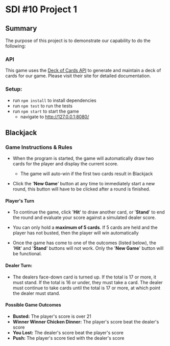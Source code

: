 # SDI #10 Project 1
## Summary
The purpose of this project is to demonstrate our capability to do the following:
  <!-- - Build a static webpage
  - Layout a well designed static webpage using HTML & CSS
  - Make fetch requests to hydrate a static page with data
  - Create interactivity using object oriented JavaScript
  - Write robust unit tests for JavaScript code -->

### API
This game uses the [Deck of Cards API](http://deckofcardsapi.com/) to generate and maintain a deck of cards for our game. Please visit their site for detailed documentation.

### Setup:
- run `npm install` to install dependencies
- run `npm test` to run the tests
- run `npm start` to start the game
  - navigate to http://127.0.0.1:8080/

## Blackjack

### Game Instructions & Rules
- When the program is started, the game will automatically draw two cards for the player and display the current score.
  - The game will auto-win if the first two cards result in Blackjack

- Click the '**New Game**' button at any time to immediately start a new round, this button will have to be clicked after a round is finished.

#### Player's Turn
  - To continue the game, click '**Hit**' to draw another card, or '**Stand**' to end the round and evaluate your score against a simulated dealer score.

  - You can only hold a **maximum of 5 cards**. If 5 cards are held and the player has not busted, then the player will win automatically

  - Once the game has come to one of the outcomes (listed below), the '**Hit**' and '**Stand**' buttons will not work. Only the '**New Game**' button will be functional.

#### Dealer Turn:
  - The dealers face-down card is turned up. If the total is 17 or more, it must stand. If the total is 16 or under, they must take a card. The dealer must continue to take cards until the total is 17 or more, at which point the dealer must stand.

#### Possible Game Outcomes
  - **Busted:** The player's score is over 21
  - **Winner Winner Chicken Dinner:** The player's score beat the dealer's score
  - **You Lost:** The dealer's score beat the player's score
  - **Push:** The player's score tied with the dealer's score



